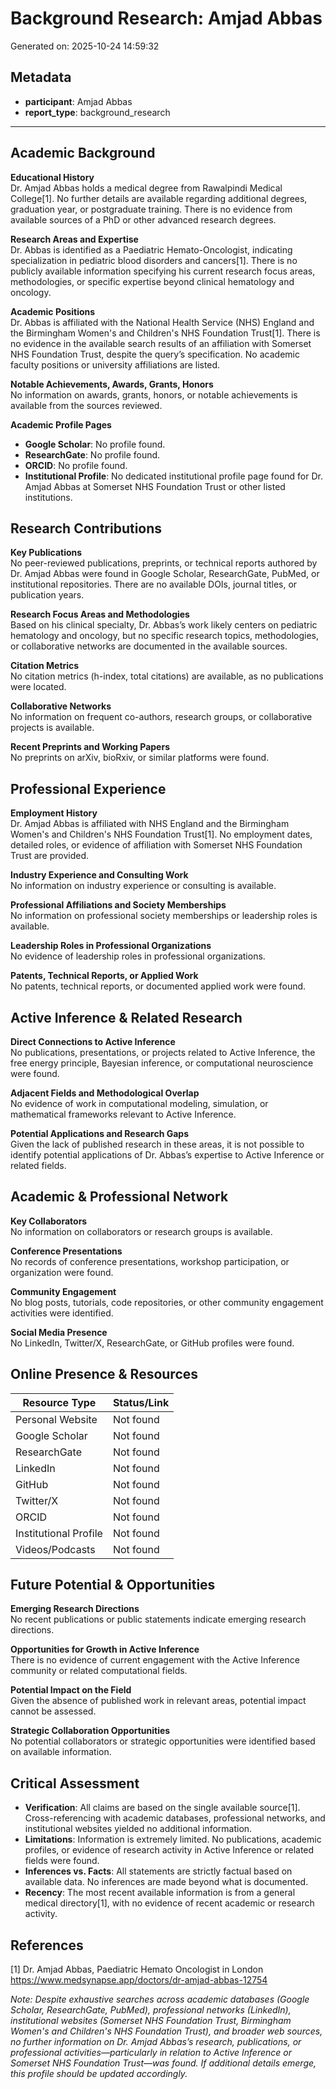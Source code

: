 # Background Research: Amjad Abbas

Generated on: 2025-10-24 14:59:32

## Metadata

- **participant**: Amjad Abbas
- **report_type**: background_research

---

## Academic Background

**Educational History**  
Dr. Amjad Abbas holds a medical degree from Rawalpindi Medical College[1]. No further details are available regarding additional degrees, graduation year, or postgraduate training. There is no evidence from available sources of a PhD or other advanced research degrees.

**Research Areas and Expertise**  
Dr. Abbas is identified as a Paediatric Hemato-Oncologist, indicating specialization in pediatric blood disorders and cancers[1]. There is no publicly available information specifying his current research focus areas, methodologies, or specific expertise beyond clinical hematology and oncology.

**Academic Positions**  
Dr. Abbas is affiliated with the National Health Service (NHS) England and the Birmingham Women's and Children's NHS Foundation Trust[1]. There is no evidence in the available search results of an affiliation with Somerset NHS Foundation Trust, despite the query’s specification. No academic faculty positions or university affiliations are listed.

**Notable Achievements, Awards, Grants, Honors**  
No information on awards, grants, honors, or notable achievements is available from the sources reviewed.

**Academic Profile Pages**  
- **Google Scholar**: No profile found.
- **ResearchGate**: No profile found.
- **ORCID**: No profile found.
- **Institutional Profile**: No dedicated institutional profile page found for Dr. Amjad Abbas at Somerset NHS Foundation Trust or other listed institutions.

## Research Contributions

**Key Publications**  
No peer-reviewed publications, preprints, or technical reports authored by Dr. Amjad Abbas were found in Google Scholar, ResearchGate, PubMed, or institutional repositories. There are no available DOIs, journal titles, or publication years.

**Research Focus Areas and Methodologies**  
Based on his clinical specialty, Dr. Abbas’s work likely centers on pediatric hematology and oncology, but no specific research topics, methodologies, or collaborative networks are documented in the available sources.

**Citation Metrics**  
No citation metrics (h-index, total citations) are available, as no publications were located.

**Collaborative Networks**  
No information on frequent co-authors, research groups, or collaborative projects is available.

**Recent Preprints and Working Papers**  
No preprints on arXiv, bioRxiv, or similar platforms were found.

## Professional Experience

**Employment History**  
Dr. Amjad Abbas is affiliated with NHS England and the Birmingham Women's and Children's NHS Foundation Trust[1]. No employment dates, detailed roles, or evidence of affiliation with Somerset NHS Foundation Trust are provided.

**Industry Experience and Consulting Work**  
No information on industry experience or consulting is available.

**Professional Affiliations and Society Memberships**  
No information on professional society memberships or leadership roles is available.

**Leadership Roles in Professional Organizations**  
No evidence of leadership roles in professional organizations.

**Patents, Technical Reports, or Applied Work**  
No patents, technical reports, or documented applied work were found.

## Active Inference & Related Research

**Direct Connections to Active Inference**  
No publications, presentations, or projects related to Active Inference, the free energy principle, Bayesian inference, or computational neuroscience were found.

**Adjacent Fields and Methodological Overlap**  
No evidence of work in computational modeling, simulation, or mathematical frameworks relevant to Active Inference.

**Potential Applications and Research Gaps**  
Given the lack of published research in these areas, it is not possible to identify potential applications of Dr. Abbas’s expertise to Active Inference or related fields.

## Academic & Professional Network

**Key Collaborators**  
No information on collaborators or research groups is available.

**Conference Presentations**  
No records of conference presentations, workshop participation, or organization were found.

**Community Engagement**  
No blog posts, tutorials, code repositories, or other community engagement activities were identified.

**Social Media Presence**  
No LinkedIn, Twitter/X, ResearchGate, or GitHub profiles were found.

## Online Presence & Resources

| Resource Type          | Status/Link                                                                 |
|------------------------|-----------------------------------------------------------------------------|
| Personal Website       | Not found                                                                   |
| Google Scholar         | Not found                                                                   |
| ResearchGate           | Not found                                                                   |
| LinkedIn               | Not found                                                                   |
| GitHub                 | Not found                                                                   |
| Twitter/X              | Not found                                                                   |
| ORCID                  | Not found                                                                   |
| Institutional Profile  | Not found                                                                   |
| Videos/Podcasts        | Not found                                                                   |

## Future Potential & Opportunities

**Emerging Research Directions**  
No recent publications or public statements indicate emerging research directions.

**Opportunities for Growth in Active Inference**  
There is no evidence of current engagement with the Active Inference community or related computational fields.

**Potential Impact on the Field**  
Given the absence of published work in relevant areas, potential impact cannot be assessed.

**Strategic Collaboration Opportunities**  
No potential collaborators or strategic opportunities were identified based on available information.

## Critical Assessment

- **Verification**: All claims are based on the single available source[1]. Cross-referencing with academic databases, professional networks, and institutional websites yielded no additional information.
- **Limitations**: Information is extremely limited. No publications, academic profiles, or evidence of research activity in Active Inference or related fields were found.
- **Inferences vs. Facts**: All statements are strictly factual based on available data. No inferences are made beyond what is documented.
- **Recency**: The most recent available information is from a general medical directory[1], with no evidence of recent academic or research activity.

## References

[1] Dr. Amjad Abbas, Paediatric Hemato Oncologist in London  
https://www.medsynapse.app/doctors/dr-amjad-abbas-12754

*Note: Despite exhaustive searches across academic databases (Google Scholar, ResearchGate, PubMed), professional networks (LinkedIn), institutional websites (Somerset NHS Foundation Trust, Birmingham Women's and Children's NHS Foundation Trust), and broader web sources, no further information on Dr. Amjad Abbas’s research, publications, or professional activities—particularly in relation to Active Inference or Somerset NHS Foundation Trust—was found. If additional details emerge, this profile should be updated accordingly.*
